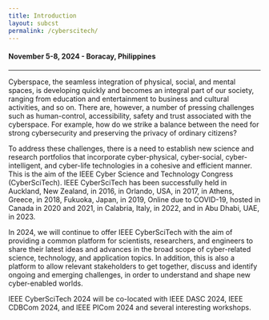 ```yaml
---
title: Introduction
layout: subcst
permalink: /cyberscitech/
---
```


<div class="row">
<div class="col-md-10 mb-5">

<h4>November 5-8, 2024 - Boracay, Philippines</h4>
<hr/>

<p>
Cyberspace, the seamless integration of physical, social, and mental spaces, is developing quickly and becomes an integral part of our society, ranging from education and entertainment to business and cultural activities, and so on. There are, however, a number of pressing challenges such as human-control, accessibility, safety and trust associated with the cyberspace. For example, how do we strike a balance between the need for strong cybersecurity and preserving the privacy of ordinary citizens?
</p>

<p>To address these challenges, there is a need to establish new science and research portfolios that incorporate cyber-physical, cyber-social, cyber-intelligent, and cyber-life technologies in a cohesive and efficient manner. This is the aim of the IEEE Cyber Science and Technology Congress (CyberSciTech). IEEE CyberSciTech has been successfully held in Auckland, New Zealand, in 2016, in Orlando, USA, in 2017, in Athens, Greece, in 2018, Fukuoka, Japan, in 2019, Online due to COVID-19, hosted in Canada in 2020 and 2021, in Calabria, Italy, in 2022, and in Abu Dhabi, UAE, in 2023.</p><p>In 2024, we will continue to offer IEEE CyberSciTech with the aim of providing a common platform for scientists, researchers, and engineers to share their latest ideas and advances in the broad scope of cyber-related science, technology, and application topics. In addition, this is also a platform to allow relevant stakeholders to get together, discuss and identify ongoing and emerging challenges, in order to understand and shape new cyber-enabled worlds.</p>
<p>IEEE CyberSciTech 2024 will be co-located with IEEE DASC 2024, IEEE CDBCom 2024, and IEEE PICom 2024 and several interesting workshops.</p>
<br/>
</div>
</div>

